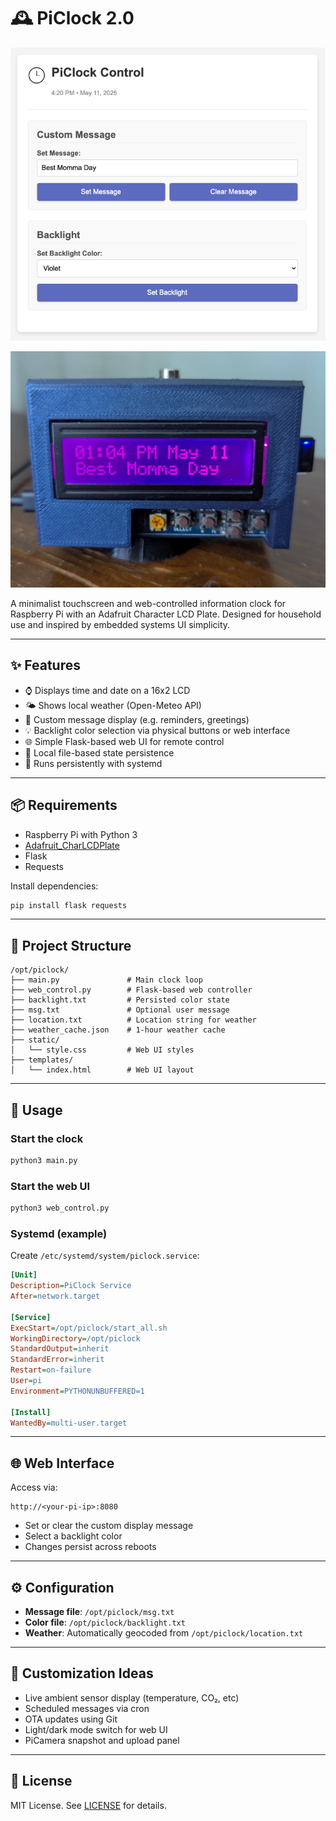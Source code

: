 # 🕰️ PiClock 2.0

![Web UI Screenshot](assets/screenshot.png)

![PiClock Build](assets/piclock.jpg)

A minimalist touchscreen and web-controlled information clock for Raspberry Pi with an Adafruit Character LCD Plate. Designed for household use and inspired by embedded systems UI simplicity.

---

## ✨ Features

- ⌚ Displays time and date on a 16x2 LCD
- 🌤️ Shows local weather (Open-Meteo API)
- 📝 Custom message display (e.g. reminders, greetings)
- 💡 Backlight color selection via physical buttons or web interface
- 🌐 Simple Flask-based web UI for remote control
- 📁 Local file-based state persistence
- 🔁 Runs persistently with systemd

---

## 📦 Requirements

- Raspberry Pi with Python 3
- [Adafruit_CharLCDPlate](https://github.com/adafruit/Adafruit_Python_CharLCD)
- Flask
- Requests

Install dependencies:

```bash
pip install flask requests
````

---

## 📂 Project Structure

```
/opt/piclock/
├── main.py               # Main clock loop
├── web_control.py        # Flask-based web controller
├── backlight.txt         # Persisted color state
├── msg.txt               # Optional user message
├── location.txt          # Location string for weather
├── weather_cache.json    # 1-hour weather cache
├── static/
│   └── style.css         # Web UI styles
├── templates/
│   └── index.html        # Web UI layout
```

---

## 🚀 Usage

### Start the clock

```bash
python3 main.py
```

### Start the web UI

```bash
python3 web_control.py
```

### Systemd (example)

Create `/etc/systemd/system/piclock.service`:

```ini
[Unit]
Description=PiClock Service
After=network.target

[Service]
ExecStart=/opt/piclock/start_all.sh
WorkingDirectory=/opt/piclock
StandardOutput=inherit
StandardError=inherit
Restart=on-failure
User=pi
Environment=PYTHONUNBUFFERED=1

[Install]
WantedBy=multi-user.target
```

---

## 🌐 Web Interface

Access via:

```
http://<your-pi-ip>:8080
```

* Set or clear the custom display message
* Select a backlight color
* Changes persist across reboots

---

## ⚙️ Configuration

* **Message file**: `/opt/piclock/msg.txt`
* **Color file**: `/opt/piclock/backlight.txt`
* **Weather**: Automatically geocoded from `/opt/piclock/location.txt`

---

## 🧰 Customization Ideas

* Live ambient sensor display (temperature, CO₂, etc)
* Scheduled messages via cron
* OTA updates using Git
* Light/dark mode switch for web UI
* PiCamera snapshot and upload panel

---

## 📜 License

MIT License. See [LICENSE](LICENSE) for details.

